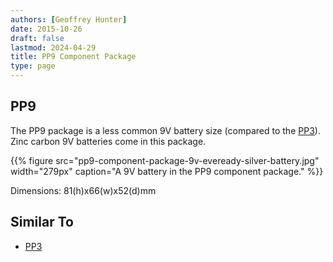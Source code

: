 ```yaml
---
authors: [Geoffrey Hunter]
date: 2015-10-26
draft: false
lastmod: 2024-04-29
title: PP9 Component Package
type: page
---
```


## PP9

The PP9 package is a less common 9V battery size (compared to the [PP3](../pp3-component-package)). Zinc carbon 9V batteries come in this package.

{{% figure src="pp9-component-package-9v-eveready-silver-battery.jpg" width="279px" caption="A 9V battery in the PP9 component package."  %}}

Dimensions: 81(h)x66(w)x52(d)mm

## Similar To

* [PP3](../pp3-component-package)